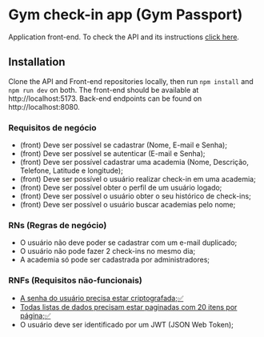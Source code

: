 # Gym check-in app (Gym Passport)

Application front-end. To check the API and its instructions [click here](https://github.com/muriloloffi/innova-connect-avaliacao).

## Installation

Clone the API and Front-end repositories locally, then run `npm install` and `npm run dev` on both. The front-end should be available at http://localhost:5173. Back-end endpoints can be found on http://localhost:8080.

### Requisitos de negócio

* (front) Deve ser possível se cadastrar (Nome, E-mail e Senha);
* (front) Deve ser possível se autenticar (E-mail e Senha);
* (front) Deve ser possível cadastrar uma academia (Nome, Descrição, Telefone, Latitude e longitude);
* (front) Deve ser possível o usuário realizar check-in em uma academia;
* (front) Deve ser possível obter o perfil de um usuário logado;
* (front) Deve ser possível o usuário obter o seu histórico de check-ins;
* (front) Deve ser possível o usuário buscar academias pelo nome;

### RNs (Regras de negócio)

* O usuário não deve poder se cadastrar com um e-mail duplicado;
* O usuário não pode fazer 2 check-ins no mesmo dia;
* A academia só pode ser cadastrada por administradores;

### RNFs (Requisitos não-funcionais)

* <ins>A senha do usuário precisa estar criptografada;✅<ins>
* <ins>Todas listas de dados precisam estar paginadas com 20 itens por página;✅<ins>
* O usuário deve ser identificado por um JWT (JSON Web Token);
